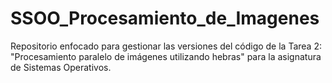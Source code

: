 # SSOO_Procesamiento_de_Imagenes
Repositorio enfocado para gestionar las versiones del código de la Tarea 2: "Procesamiento paralelo de imágenes utilizando hebras" para la asignatura de Sistemas Operativos.
